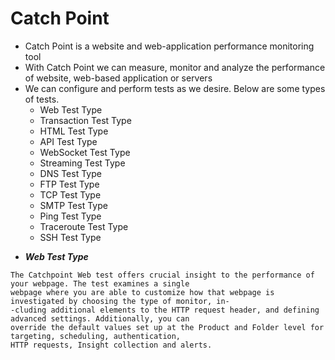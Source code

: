 # Catch Point

- Catch Point is a website and web-application performance monitoring tool
- With Catch Point we can measure, monitor and analyze the performance of website, web-based application or servers
- We can configure and perform tests as we desire. Below are some types of tests.
	- Web Test Type
	- Transaction Test Type
	- HTML Test Type
	- API Test Type
	- WebSocket Test Type
	- Streaming Test Type
	- DNS Test Type
	- FTP Test Type
	- TCP Test Type
	- SMTP Test Type
	- Ping Test Type
	- Traceroute Test Type
	- SSH Test Type

* ***Web Test Type***
```
The Catchpoint Web test offers crucial insight to the performance of your webpage. The test examines a single
webpage where you are able to customize how that webpage is investigated by choosing the type of monitor, in-
-cluding additional elements to the HTTP request header, and defining advanced settings. Additionally, you can
override the default values set up at the Product and Folder level for targeting, scheduling, authentication, 
HTTP requests, Insight collection and alerts.
```


